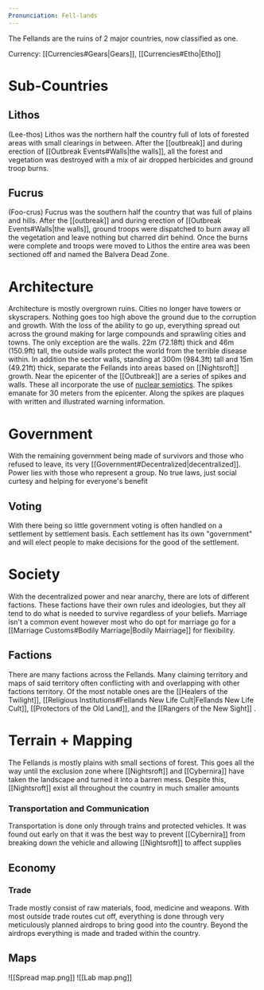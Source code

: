 ```yaml
---
Pronunciation: Fell-lands
---
```

The Fellands are the ruins of 2 major countries, now classified as one. 

Currency: [[Currencies#Gears|Gears]], [[Currencies#Etho|Etho]]
# Sub-Countries
## Lithos
(Lee-thos)
Lithos was the northern half the country full of lots of forested areas with small clearings in between. After the [[outbreak]] and during erection of [[Outbreak Events#Walls|the walls]], all the forest and vegetation was destroyed with a mix of air dropped herbicides and ground troop burns.
## Fucrus
(Foo-crus)
Fucrus was the southern half the country that was full of plains and hills. After the [[outbreak]] and during erection of [[Outbreak Events#Walls|the walls]], ground troops were dispatched to burn away all the vegetation and leave nothing but charred dirt behind. Once the burns were complete and troops were moved to Lithos the entire area was been sectioned off and named the Balvera Dead Zone.
# Architecture
Architecture is mostly overgrown ruins. Cities no longer have towers or skyscrapers. Nothing goes too high above the ground due to the corruption and growth. With the loss of the ability to go up, everything spread out across the ground making for large compounds and sprawling cities and towns. 
The only exception are the walls. 22m (72.18ft) thick and 46m (150.9ft) tall, the outside walls protect the world from the terrible disease within. In addition the sector walls, standing at 300m (984.3ft) tall and 15m (49.21ft) thick, separate the Fellands into areas based on [[Nightsroft]] growth.
Near the epicenter of the [[Outbreak]] are a series of spikes and walls. These all incorporate the use of [nuclear semiotics](https://youtu.be/eZVIcl3YGAo?si=lAzEzxo0EmIbbZGs). The spikes emanate for 30 meters from the epicenter. Along the spikes are plaques with written and illustrated warning information.
# Government
With the remaining government being made of survivors and those who refused to leave, its very [[Government#Decentralized|decentralized]]. Power lies with those who represent a group. No true laws, just social curtesy and helping for everyone's benefit
## Voting
With there being so little government voting is often handled on a settlement by settlement basis. Each settlement has its own "government" and will elect people to make decisions for the good of the settlement.
# Society
With the decentralized power and near anarchy, there are lots of different factions. These factions have their own rules and ideologies, but they all tend to do what is needed to survive regardless of your beliefs. 
Marriage isn't a common event however most who do opt for marriage go for a [[Marriage Customs#Bodily Marriage|Bodily Mairriage]] for flexibility.
## Factions
There are many factions across the Fellands. Many claiming territory and maps of said territory often conflicting with and overlapping with other factions territory. Of the most notable ones are the [[Healers of the Twilight]], [[Religious Institutions#Fellands New Life Cult|Fellands New Life Cult]], [[Protectors of the Old Land]], and the [[Rangers of the New Sight]] .
# Terrain + Mapping
The Fellands is mostly plains with small sections of forest. This goes all the way until the exclusion zone where [[Nightsroft]] and [[Cybernira]] have taken the landscape and turned it into a barren mess. Despite this, [[Nightsroft]] exist all throughout the country in much smaller amounts
### Transportation and Communication
Transportation is done only through trains and protected vehicles. It was found out early on that it was the best way to prevent [[Cybernira]] from breaking down the vehicle and allowing [[Nightsroft]] to affect supplies
## Economy
### Trade
Trade mostly consist of raw materials, food, medicine and weapons. With most outside trade routes cut off, everything is done through very meticulously planned airdrops to bring good into the country. Beyond the airdrops everything is made and traded within the country.
## Maps
![[Spread map.png]]
![[Lab map.png]]